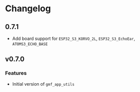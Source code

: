 # Changelog

## 0.7.1

- Add board support for `ESP32_S3_KORVO_2L`, `ESP32_S3_EchoEar`, `ATOMS3_ECHO_BASE`

## v0.7.0

### Features

- Initial version of `gmf_app_utils`
